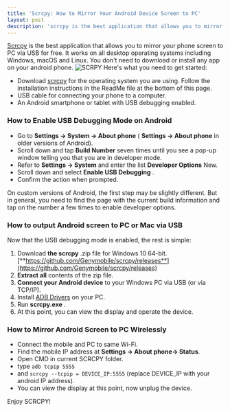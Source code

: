 ```yaml
---
title: 'Scrcpy: How to Mirror Your Android Device Screen to PC'
layout: post
description: 'scrcpy is the best application that allows you to mirror your phone screen to PC via USB for free.'
---
```


[Scrcpy](https://github.com/Genymobile/scrcpy) is the best application that allows you to mirror your phone screen to PC via USB for free. It works on all desktop operating systems including Windows, macOS and Linux. You don't need to download or install any app on your android phone.
![SCRPY ](https://i.ytimg.com/vi/HAJaNuFIvnU/hqdefault.jpg)
Here's what you need to get started:

- Download [scrcpy](https://github.com/Genymobile/scrcpy) for the operating system you are using. Follow the installation instructions in the ReadMe file at the bottom of this page.
- USB cable for connecting your phone to a computer.
- An Android smartphone or tablet with USB debugging enabled.

### How to Enable USB Debugging Mode on Android
-   Go to **Settings -> System -> About phone** ( **Settings -> About phone** in older versions of Android).
-   Scroll down and tap **Build Number** seven times until you see a pop-up window telling you that you are in developer mode.
-   Refer to **Settings -> System** and enter the list **Developer Options** New.
-   Scroll down and select **Enable USB Debugging** .
-   Confirm the action when prompted.

On custom versions of Android, the first step may be slightly different. But in general, you need to find the page with the current build information and tap on the number a few times to enable developer options.
### How to output Android screen to PC or Mac via USB
Now that the USB debugging mode is enabled, the rest is simple:
1.  Download **the scrcpy** .zip file for Windows 10 64-bit.
[**https://github.com/Genymobile/scrcpy/releases**](https://github.com/Genymobile/scrcpy/releases)
2.  **Extract all** contents of the zip file.
3.  **Connect your Android device** to your Windows PC via USB (or via TCP/IP).
4.  Install  [ADB Drivers](https://forum.xda-developers.com/t/official-tool-windows-adb-fastboot-and-drivers-15-seconds-adb-installer-v1-4-3.2588979/) on your PC.
5.  Run **scrcpy.exe** .
6.  At this point, you can view the display and operate the device.


### How to Mirror Android Screen to PC Wirelessly
 - Connect the mobile and PC to same Wi-Fi.
 - Find the mobile IP address at **Settings  -> About phone-> Status**.
 - Open CMD in current SCRCPY folder.
 - type `adb tcpip 5555` 
 - and `scrcpy --tcpip = DEVICE_IP:5555` (replace DEVICE_IP with your android IP address).
 - You can view the display at this point, now unplug the device.

Enjoy SCRCPY!
